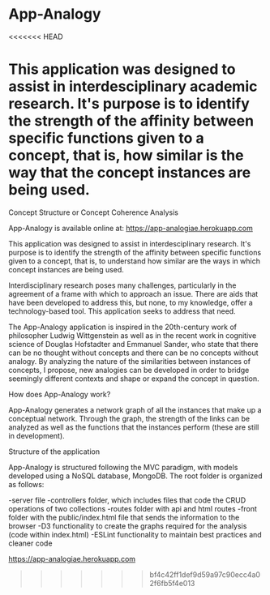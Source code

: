 # App-Analogy
<<<<<<< HEAD

This application was designed to assist in interdesciplinary academic research.  It's purpose is to identify the strength of the affinity between specific functions given to a concept, that is, how similar is the way that the concept instances are being used.
=======
Concept Structure or Concept Coherence Analysis

App-Analogy is available online at:
https://app-analogiae.herokuapp.com


This application was designed to assist in interdesciplinary research.  It's purpose is to identify the strength of the affinity between specific functions given to a concept, that is, to understand how similar are the ways in which concept instances are being used.

Interdisciplinary research poses many challenges, particularly in the agreement of a frame with which to approach an issue.  There are aids that have been developed to address this, but none, to my knowledge, offer a technology-based tool.  This application seeks to address that need.

The App-Analogy application is inspired in the 20th-century work of philosopher Ludwig Wittgenstein as well as in the recent work in cognitive science of Douglas Hofstadter and Emmanuel Sander, who state that there can be no thought without concepts and there can be no concepts without analogy.  By analyzing the nature of the similarities between instances of concepts, I propose, new analogies can be developed in order to bridge seemingly different contexts and shape or expand the concept in question.


How does App-Analogy work?

App-Analogy generates a network graph of all the instances that make up a conceptual network.  Through the graph, the strength of the links can be analyzed as well as the functions that the instances perform (these are still in development).


Structure of the application

App-Analogy is structured following the MVC paradigm, with models developed using a NoSQL database, MongoDB.  The root folder is organized as follows:

-server file
-controllers folder, which includes files that code the CRUD operations of two collections
-routes folder with api and html routes
-front folder with the public/index.html file that sends the information to the browser
-D3 functionality to create the graphs required for the analysis (code within index.html)
-ESLint functionality to maintain best practices and cleaner code

https://app-analogiae.herokuapp.com





>>>>>>> bf4c42ff1def9d59a97c90ecc4a02f6fb5f4e013



